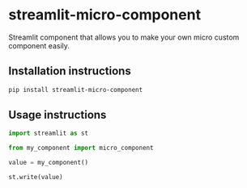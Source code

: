 # streamlit-micro-component

Streamlit component that allows you to make your own micro custom component easily.

## Installation instructions

```sh
pip install streamlit-micro-component
```

## Usage instructions

```python
import streamlit as st

from my_component import micro_component

value = my_component()

st.write(value)
```